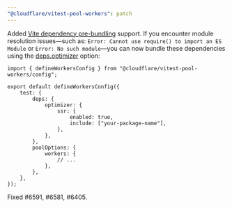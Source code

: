 ```yaml
---
"@cloudflare/vitest-pool-workers": patch
---
```


Added [Vite dependency pre-bundling](https://vite.dev/guide/dep-pre-bundling) support. If you encounter module resolution issues—such as: `Error: Cannot use require() to import an ES Module` or `Error: No such module`—you can now bundle these dependencies using the [deps.optimizer](https://vitest.dev/config/#deps-optimizer) option:

```tsx
import { defineWorkersConfig } from "@cloudflare/vitest-pool-workers/config";

export default defineWorkersConfig({
	test: {
		deps: {
			optimizer: {
				ssr: {
					enabled: true,
					include: ["your-package-name"],
				},
			},
		},
		poolOptions: {
			workers: {
				// ...
			},
		},
	},
});
```

Fixed #6591, #6581, #6405.
